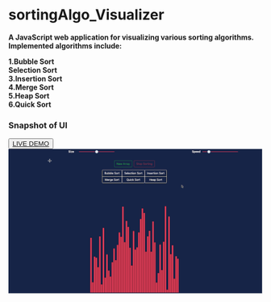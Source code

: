 # sortingAlgo_Visualizer

<b>A JavaScript web application for visualizing various sorting algorithms. Implemented algorithms include:</b>

<b>1.Bubble Sort</b><br>
<b>Selection Sort</b><br>
<b>3.Insertion Sort</b><br>
<b>4.Merge Sort</b><br>
<b>5.Heap Sort</b><br>
<b>6.Quick Sort</b><br>

<h3>Snapshot of UI</h3> 
<button type="button"><a href="havealookonvisualizer.netlify.app">LIVE DEMO</a></button> 
<img src = "https://github.com/shaili12/sortingAlgo_Visualizer/blob/master/preview/Screenshot%202022-11-15%20at%208.10.26%20PM.png">

